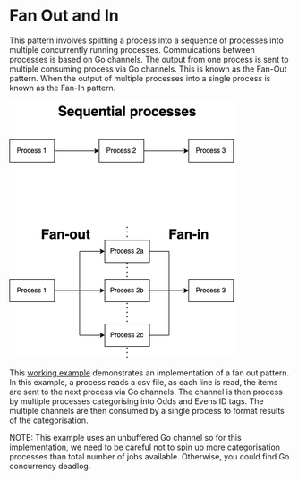 # Fan Out and In

This pattern involves splitting a process into a sequence of processes into multiple concurrently running processes. Commuications between processes is based on Go channels. The output from one process is sent to multiple consuming process via Go channels. This is known as the Fan-Out pattern. When the output of multiple processes into a single process is known as the Fan-In pattern.

![Fan our Fan in](../assets/img/fan-out-fan-in.png)</br>

This [working example](../cmd/fan//main.go) demonstrates an implementation of a fan out pattern. In this example, a process reads a csv file, as each line is read, the items are sent to the next process via Go channels. The channel is then process by multiple processes categorising into Odds and Evens ID tags. The multiple channels are then consumed by a single process to format results of the categorisation.

NOTE: This example uses an unbuffered Go channel so for this implementation, we need to be careful not to spin up more categorisation processes than total number of jobs available. Otherwise, you could find Go concurrency deadlog.

